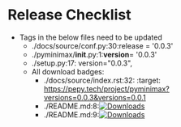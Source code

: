 # Release Checklist

* Tags in the below files need to be updated
    * ./docs/source/conf.py:30:release = '0.0.3'
    * ./pyminimax/__init__.py:1:__version__= '0.0.3'
    * ./setup.py:17:    version="0.0.3",
    * All download badges: 
        * ./docs/source/index.rst:32:   :target: https://pepy.tech/project/pyminimax?versions=0.0.3&versions=0.0.1
        * ./README.md:8:[![Downloads](https://pepy.tech/badge/pyminimax)](https://pepy.tech/project/pyminimax?versions=0.0.3&versions=0.0.1)
        * ./README.md:9:[![Downloads](https://pepy.tech/badge/pyminimax/month)](https://pepy.tech/project/pyminimax?versions=0.0.3&versions=0.0.1)